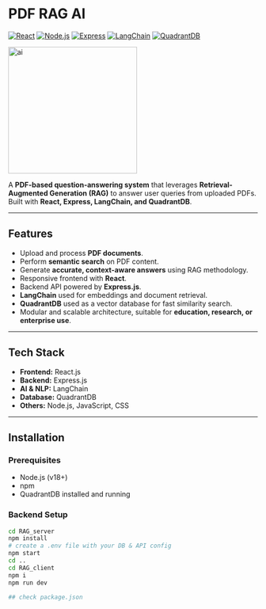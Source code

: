 # PDF RAG AI

[![React](https://img.shields.io/badge/React-17.0.2-blue?logo=react&logoColor=white)](https://reactjs.org/)
[![Node.js](https://img.shields.io/badge/Node.js-18.x-green?logo=node.js&logoColor=white)](https://nodejs.org/)
[![Express](https://img.shields.io/badge/Express.js-4.x-lightgrey?logo=express&logoColor=black)](https://expressjs.com/)
[![LangChain](https://img.shields.io/badge/LangChain-v0.1-purple)](https://www.langchain.com/)
[![QuadrantDB](https://img.shields.io/badge/QuadrantDB-v1.0-orange)](https://quadrant.io/)

<img width="260" height="256" alt="ai" src="https://github.com/user-attachments/assets/cc7f8f57-e888-4416-a722-a55179bdac92" />
 
A **PDF-based question-answering system** that leverages **Retrieval-Augmented Generation (RAG)** to answer user queries from uploaded PDFs. Built with **React, Express, LangChain, and QuadrantDB**.

---

## Features

- Upload and process **PDF documents**.  
- Perform **semantic search** on PDF content.  
- Generate **accurate, context-aware answers** using RAG methodology.  
- Responsive frontend with **React**.  
- Backend API powered by **Express.js**.  
- **LangChain** used for embeddings and document retrieval.  
- **QuadrantDB** used as a vector database for fast similarity search.  
- Modular and scalable architecture, suitable for **education, research, or enterprise use**.

---

## Tech Stack

- **Frontend:** React.js  
- **Backend:** Express.js  
- **AI & NLP:** LangChain  
- **Database:** QuadrantDB  
- **Others:** Node.js, JavaScript, CSS

---

## Installation

### Prerequisites
- Node.js (v18+)  
- npm   
- QuadrantDB installed and running  

### Backend Setup
```bash
cd RAG_server
npm install
# create a .env file with your DB & API config
npm start
cd ..
cd RAG_client
npm i
npm run dev

## check package.json

